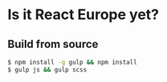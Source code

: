 # Is it React Europe yet?

## Build from source

```sh
$ npm install -g gulp && npm install 
$ gulp js && gulp scss
```
